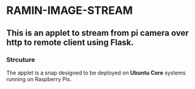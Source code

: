 # RAMIN-IMAGE-STREAM
## This is an applet to stream from pi camera over http to remote client using Flask.

### Strcuture
The applet is a snap designed to be deployed on **Ubuntu Core** systems running on Raspberry Pis.
